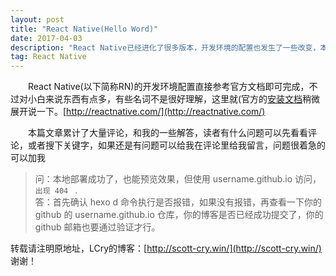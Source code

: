 ```yaml
---
layout: post
title: "React Native(Hello Word)"
date: 2017-04-03 
description: "React Native已经进化了很多版本，开发环境的配置也发生了一些改变，本文仅供参考，请按照官方指引配置，防止某些细节出入导致配置失败。官方英文版配置说明(转载[www.scott-cry.xin](www.scott-cry.xin)"
tag: React Native 
---   
```


　　React Native(以下简称RN)的开发环境配置直接参考官方文档即可完成，不过对小白来说东西有点多，有些名词不是很好理解，这里就(官方的[安装文档](http://facebook.github.io/react-native/)稍微展开说一下。[http://reactnative.com/](http://reactnative.com/)

　　本篇文章累计了大量评论，和我的一些解答，读者有什么问题可以先看看评论，或者搜下关键字，如果还是有问题可以给我在评论里给我留言，问题很着急的可以加我 


<p> </p>

> 问：本地部署成功了，也能预览效果，但使用 username.github.io 访问，`出现 404 ` .      
> 答：首先确认 hexo d 命令执行是否报错，如果没有报错，再查看一下你的 github 的 username.github.io 仓库，你的博客是否已经成功提交了，你的 github 邮箱也要通过验证才行。

<p> </p>

转载请注明原地址，LCry的博客：[http://scott-cry.win/](http://scott-cry.win/) 谢谢！
